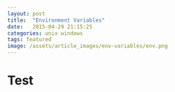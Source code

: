 ```yaml
---
layout: post
title:  "Environment Variables"
date:   2015-04-29 21:15:25
categories: unix windows
tags: featured
image: /assets/article_images/env-variables/env.png
---
```

# Test
